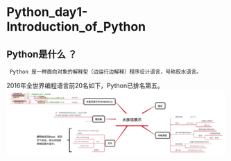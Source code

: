 # Python_day1-Introduction_of_Python
##  Python是什么 ？
     Python 是一种面向对象的解释型（边运行边解释）程序设计语言，号称胶水语言。
2016年全世界编程语言前20名如下，Python已排名第五。
![ABC](https://github.com/superAzalea/qt_ocean/blob/master/ocean/水族馆展示.png)
